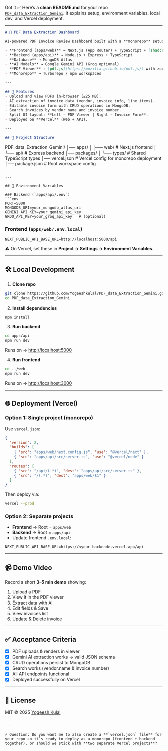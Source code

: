 Got it ✅
Here’s a **clean README.md** for your repo [`PDF_data_Extraction_Gemini`](https://github.com/Yogeeshkulal/PDF_data_Extraction_Gemini). It explains setup, environment variables, local dev, and Vercel deployment.

---

```markdown
# 📄 PDF Data Extraction Dashboard

AI-powered PDF Invoice Review Dashboard built with a **monorepo** setup.

- **Frontend (apps/web)** → Next.js (App Router) + TypeScript + [shadcn/ui](https://ui.shadcn.com)
- **Backend (apps/api)** → Node.js + Express + TypeScript
- **Database** → MongoDB Atlas
- **AI Models** → Google Gemini API (Groq optional)
- **PDF Viewer** → [pdf.js](https://mozilla.github.io/pdf.js/) with zoom & page navigation
- **Monorepo** → Turborepo / npm workspaces

---

## 🚀 Features
- Upload and view PDFs in-browser (≤25 MB).
- AI extraction of invoice data (vendor, invoice info, line items).
- Editable invoice form with CRUD operations in MongoDB.
- Search invoices by vendor name and invoice number.
- Split UI layout: **Left → PDF Viewer | Right → Invoice Form**.
- Deployed on **Vercel** (Web + API).

---

## 📂 Project Structure

```

PDF\_data\_Extraction\_Gemini/
│── apps/
│   ├── web/        # Next.js frontend
│   └── api/        # Express backend
│── packages/
│   └── types/      # Shared TypeScript types
│── vercel.json     # Vercel config for monorepo deployment
│── package.json    # Root workspace config

````

---

## 🔑 Environment Variables

### Backend (`apps/api/.env`)
```env
PORT=5000
MONGODB_URI=your_mongodb_atlas_uri
GEMINI_API_KEY=your_gemini_api_key
GROQ_API_KEY=your_groq_api_key   # (optional)
````

### Frontend (`apps/web/.env.local`)

```env
NEXT_PUBLIC_API_BASE_URL=http://localhost:5000/api
```

⚠️ On Vercel, set these in **Project → Settings → Environment Variables**.

---

## 🛠️ Local Development

1. **Clone repo**

```bash
git clone https://github.com/Yogeeshkulal/PDF_data_Extraction_Gemini.git
cd PDF_data_Extraction_Gemini
```

2. **Install dependencies**

```bash
npm install
```

3. **Run backend**

```bash
cd apps/api
npm run dev
```

Runs on → [http://localhost:5000](http://localhost:5000)

4. **Run frontend**

```bash
cd ../web
npm run dev
```

Runs on → [http://localhost:3000](http://localhost:3000)

---

## 🌐 Deployment (Vercel)

### Option 1: Single project (monorepo)

Use `vercel.json`:

```json
{
  "version": 2,
  "builds": [
    { "src": "apps/web/next.config.js", "use": "@vercel/next" },
    { "src": "apps/api/src/server.ts", "use": "@vercel/node" }
  ],
  "routes": [
    { "src": "/api/(.*)", "dest": "apps/api/src/server.ts" },
    { "src": "/(.*)", "dest": "apps/web/$1" }
  ]
}
```

Then deploy via:

```bash
vercel --prod
```

### Option 2: Separate projects

* **Frontend** → Root = `apps/web`
* **Backend** → Root = `apps/api`
* Update frontend `.env.local`:

```env
NEXT_PUBLIC_API_BASE_URL=https://<your-backend>.vercel.app/api
```

---

## 📹 Demo Video

Record a short **3–5 min demo** showing:

1. Upload a PDF
2. View it in the PDF viewer
3. Extract data with AI
4. Edit fields & Save
5. View invoices list
6. Update & Delete invoice

---

## ✅ Acceptance Criteria

* [x] PDF uploads & renders in viewer
* [x] Gemini AI extraction works → valid JSON schema
* [x] CRUD operations persist to MongoDB
* [x] Search works (vendor.name & invoice.number)
* [x] All API endpoints functional
* [x] Deployed successfully on Vercel

---

## 📜 License

MIT © 2025 [Yogeesh Kulal](https://github.com/Yogeeshkulal)

```

---

⚡ Question: Do you want me to also create a **`vercel.json` file** for your repo so it’s ready to deploy as a monorepo (frontend + backend together), or should we stick with **two separate Vercel projects**?
```
